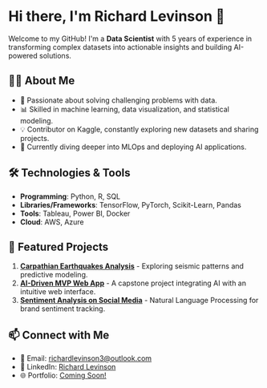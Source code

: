 # Hi there, I'm Richard Levinson 👋  

Welcome to my GitHub! I'm a **Data Scientist** with 5 years of experience in transforming complex datasets into actionable insights and building AI-powered solutions.  

## 👨‍💻 About Me  
- 🧠 Passionate about solving challenging problems with data.  
- 📊 Skilled in machine learning, data visualization, and statistical modeling.  
- 💡 Contributor on Kaggle, constantly exploring new datasets and sharing projects.  
- 🌱 Currently diving deeper into MLOps and deploying AI applications.  

## 🛠️ Technologies & Tools  
- **Programming**: Python, R, SQL  
- **Libraries/Frameworks**: TensorFlow, PyTorch, Scikit-Learn, Pandas  
- **Tools**: Tableau, Power BI, Docker  
- **Cloud**: AWS, Azure  

## 🌟 Featured Projects  
1. **[Carpathian Earthquakes Analysis](#)** - Exploring seismic patterns and predictive modeling.  
2. **[AI-Driven MVP Web App](#)** - A capstone project integrating AI with an intuitive web interface.  
3. **[Sentiment Analysis on Social Media](#)** - Natural Language Processing for brand sentiment tracking.  

## 📫 Connect with Me  
- 📧 Email: richardlevinson3@outlook.com
- 💼 LinkedIn: [Richard Levinson](https://linkedin.com/in/richardlevinson)  
- 🌐 Portfolio: [Coming Soon!](#)  
